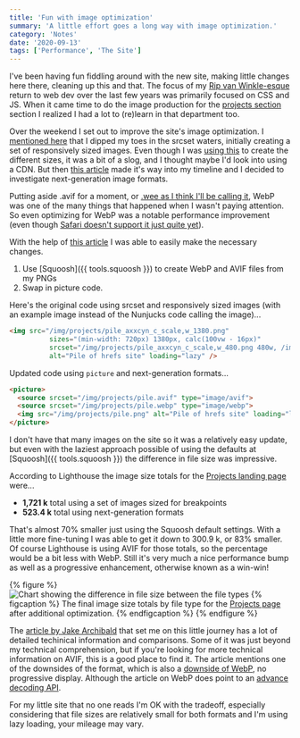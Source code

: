 ```yaml
---
title: 'Fun with image optimization'
summary: 'A little effort goes a long way with image optimization.'
category: 'Notes'
date: '2020-09-13'
tags: ['Performance', 'The Site']
---
```


I've been having fun fiddling around with the new site, making little changes here there, cleaning up this and that. The focus of my [Rip van Winkle-esque](/about/) return to web dev over the last few years was primarily focused on CSS and JS. When it came time to do the image production for the [projects section](/projects/) section I realized I had a lot to (re)learn in that department too.

Over the weekend I set out to improve the site's image optimization. I [mentioned here](/articles/finally-a-new-site/) that I dipped my toes in the srcset waters, initially creating a set of responsively sized images. Even though I was [using this](https://www.responsivebreakpoints.com/) to create the different sizes, it was a bit of a slog, and I thought maybe I'd look into using a CDN. But then [this article](https://jakearchibald.com/2020/avif-has-landed/) made it's way into my timeline and I decided to investigate next-generation image formats.

Putting aside .avif for a moment, or [.wee as I think I'll be calling it](https://twitter.com/hankchizljaw/status/1303430155898159110), WebP was one of the many things that happened when I wasn't paying attention. So even optimizing for WebP was a notable performance improvement (even though [Safari doesn't support it just quite yet](https://www.macrumors.com/2020/06/22/webp-safari-14/)).

With the help of [this article](https://reachlightspeed.com/blog/using-the-new-high-performance-avif-image-format-on-the-web-today/) I was able to easily make the necessary changes.
1. Use [Squoosh]({{ tools.squoosh }}) to create WebP and AVIF files from my PNGs
2. Swap in picture code.

Here's the original code using srcset and responsively sized images (with an example image instead of the Nunjucks code calling the image)...
``` html
<img src="/img/projects/pile_axxcyn_c_scale,w_1380.png"
          sizes="(min-width: 720px) 1380px, calc(100vw - 16px)"
          srcset="/img/projects/pile_axxcyn_c_scale,w_480.png 480w, /img/projects/pile_axxcyn_c_scale,w_768.png 768w, /img/projects/pile_axxcyn_c_scale,w_1019.png 1019w, /img/projects/pile_axxcyn_c_scale,w_1380.png 1380w"
          alt="Pile of hrefs site" loading="lazy" />
```
Updated code using <code>picture</code> and next-generation formats...
``` html
<picture>
  <source srcset="/img/projects/pile.avif" type="image/avif">
  <source srcset="/img/projects/pile.webp" type="image/webp">
  <img src="/img/projects/pile.png" alt="Pile of hrefs site" loading="lazy">
</picture>
```

I don't have that many images on the site so it was a relatively easy update, but even with the laziest approach possible of using the defaults at [Squoosh]({{ tools.squoosh }}) the difference in file size was impressive.

According to Lighthouse the image size totals for the [Projects landing page](/projects/) were...
* **1,721 k** total using a set of images sized for breakpoints
* **523.4 k** total using next-generation formats

That's almost 70% smaller just using the Squoosh default settings. With a little more fine-tuning I was able to get it down to 300.9 k, or 83% smaller. Of course Lighthouse is using AVIF for those totals, so the percentage would be a bit less with WebP. Still it's very much a nice performance bump as well as a progressive enhancement, otherwise known as a win-win!

{% figure %}
  <picture>
    <source srcset="/img/file-size-chart.avif" type="image/avif">
    <source srcset="/img/file-size-chart.webp" type="image/webp">
    <img src="/img/file-size-chart.png" alt="Chart showing the difference in file size between the file types" loading="lazy" />
  </picture>
  {% figcaption %}
    The final image size totals by file type for the <a href="/projects">Projects page</a> after additional optimization.
  {% endfigcaption %}
{% endfigure %}

The [article by Jake Archibald](https://jakearchibald.com/2020/avif-has-landed/) that set me on this little journey has a lot of detailed techinical information and comparisons. Some of it was just beyond my technical comprehension, but if you're looking for more technical information on AVIF, this is a good place to find it. The article mentions one of the downsides of the format, which is also a [downside of WebP](https://developers.google.com/speed/webp/faq#does_webp_support_progressive_or_interlaced_display), no progressive display. Although the article on WebP does point to an [advance decoding API](https://developers.google.com/speed/webp/docs/api#advanced_decoding_api).

For my little site that no one reads I'm OK with the tradeoff, especially considering that file sizes are relatively small for both formats and I'm using lazy loading, your mileage may vary.
